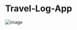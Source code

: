 # Travel-Log-App
![image](https://user-images.githubusercontent.com/53188247/226913067-04bb256e-2fed-4c14-bea4-be1e3ca0098b.png)
